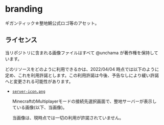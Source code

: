 # branding

ギガンティック☆整地鯖公式ロゴ等のアセット。

## ライセンス

当リポジトリに含まれる画像ファイルはすべて @unchama が著作権を保持しています。

どのリソースをどのように利用できるかは、2022/04/04 時点では以下のように定め、これを利用許諾とします。この利用許諾は今後、予告なしにより緩い許諾へと変更される可能性があります。

 - [`server-icon.png`](./server-icon.png)

   MinecraftのMultiplayerモードの接続先選択画面で、整地サーバーが表示している画像(以下、当画像)。

   当画像は、現時点では一切の利用が許諾されていません。
